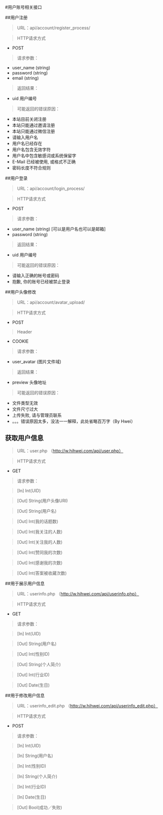 #用户账号相关接口

##用户注册

> URL：api/account/register_process/

> HTTP请求方式

- POST

> 请求参数：

- user_name (string)
- password (string) 
- email (string)

> 返回结果：

- uid 用户编号

> 可能返回的错误原因：

- 本站目前关闭注册
- 本站只能通过邀请注册
- 本站只能通过微信注册
- 请输入用户名
- 用户名已经存在
- 用户名包含无效字符
- 用户名中包含敏感词或系统保留字
- E-Mail 已经被使用, 或格式不正确
- 密码长度不符合规则

##用户登录


> URL：api/account/login_process/

> HTTP请求方式

- POST

> 请求参数：

- user_name (string) [可以是用户名也可以是邮箱]
- password (string) 

> 返回结果：

- uid 用户编号

> 可能返回的错误原因：

- 请输入正确的帐号或密码
- 抱歉, 你的账号已经被禁止登录

##用户头像修改

> URL：api/account/avatar_upload/

> HTTP请求方式

- POST

> Header

- COOKIE

> 请求参数：

- user_avatar (图片文件域) 

> 返回结果：

- preview 头像地址

> 可能返回的错误原因：

- 文件类型无效
- 文件尺寸过大
- 上传失败, 请与管理员联系
- 。。。错误原因太多，没法一一解释，此处省略百万字（By Hwei）

## 获取用户信息

> URL：user.php （http://w.hihwei.com/api/user.php）

> HTTP请求方式

- GET

> 请求参数：

> [In] Int(UID)

> [Out] String(用户头像URI)

> [Out] String(用户名)

> [Out] Int(我的话题数)

> [Out] Int(我关注的人数)

> [Out] Int(关注我的人数)

> [Out] Int(赞同我的次数)

> [Out] Int(感谢我的次数)

> [Out] Int(答案被收藏次数)

##用于展示用户信息  

> URL：userinfo.php （http://w.hihwei.com/api/userinfo.php）

> HTTP请求方式

- GET

> 请求参数：

> [In] Int(UID)

> [Out] String(用户名)

> [Out] Int(性别ID)

> [Out] String(个人简介)

> [Out] Int(行业ID)

> [Out] Date(生日)

##用于修改用户信息

> URL：userinfo_edit.php （http://w.hihwei.com/api/userinfo_edit.php）

> HTTP请求方式

- POST

> 请求参数：

> [In] Int(UID)

> [In] String(用户名)

> [In] Int(性别ID)

> [In] String(个人简介)

> [In] Int(行业ID)

> [In] Date(生日)

> [Out] Bool(成功／失败)
